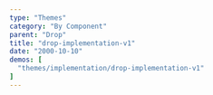 ```yaml
---
type: "Themes"
category: "By Component"
parent: "Drop"
title: "drop-implementation-v1"
date: "2000-10-10"
demos: [
  "themes/implementation/drop-implementation-v1"
]
---
```

